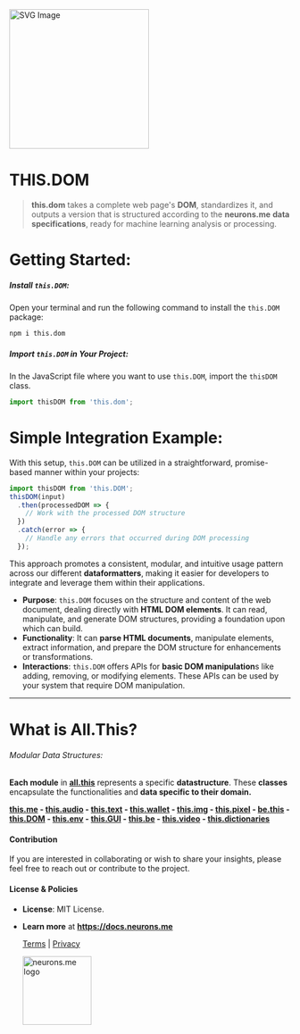<img src="https://docs.neurons.me/media/all-this/webP/this.DOM.webp" alt="SVG Image" width="250" height="250">

# THIS.DOM
> **this.dom** takes a complete web page's **DOM**, standardizes it, and outputs a version that is structured according to the **neurons.me** **data specifications**, ready for machine learning analysis or processing.

# Getting Started:
##### **Install `this.DOM`:**
Open your terminal and run the following command to install the `this.DOM` package:

```bash
npm i this.dom
```

##### **Import `this.DOM` in Your Project:**
In the JavaScript file where you want to use `this.DOM`, import the `thisDOM` class.

```js
import thisDOM from 'this.dom';
```

# Simple Integration Example:
With this setup, `this.DOM` can be utilized in a straightforward, promise-based manner within your projects:

```js
import thisDOM from 'this.DOM';
thisDOM(input)
  .then(processedDOM => {
    // Work with the processed DOM structure
  })
  .catch(error => {
    // Handle any errors that occurred during DOM processing
  });
```

This approach promotes a consistent, modular, and intuitive usage pattern across our different **dataformatters**, making it easier for developers to integrate and leverage them within their applications.

- **Purpose**: `this.DOM` focuses on the structure and content of the web document, dealing directly with **HTML DOM elements**. It can read, manipulate, and generate DOM structures, providing a foundation upon which can build.
- **Functionality**: It can **parse HTML documents**, manipulate elements, extract information, and prepare the DOM structure for enhancements or transformations.
- **Interactions**: `this.DOM` offers APIs for **basic DOM manipulation**s like adding, removing, or modifying elements. These APIs can be used by your system that require DOM manipulation.

----------

# What is All.This?

###### Modular Data Structures:

**Each module** in **[all.this](https://neurons.me/all-this)** represents a specific **datastructure**. These **classes** encapsulate the functionalities and **data specific to their domain.**

**[this.me](https://docs.neurons.me/this.me/index.html)  - [this.audio](https://docs.neurons.me/this.audio/index.html) - [this.text](https://docs.neurons.me/this.text/index.html) - [this.wallet](https://docs.neurons.me/this.wallet/index.html) - [this.img](https://docs.neurons.me/this.img/index.html) - [this.pixel](https://docs.neurons.me/this.pixel/index.html) - [be.this](https://docs.neurons.me/be.this/index.html) - [this.DOM](https://docs.neurons.me/this.DOM/index.html) - [this.env](https://docs.neurons.me/this.env/index.html) - [this.GUI](https://docs.neurons.me/this.GUI/index.html) - [this.be](https://docs.neurons.me/this.be/index.html) - [this.video](https://docs.neurons.me/this.video/index.html) - [this.dictionaries](https://docs.neurons.me/this.dictionaries/index.html)** 

#### Contribution
If you are interested in collaborating or wish to share your insights, please feel free to reach out or contribute to the project.

#### License & Policies
- **License**: MIT License.
- **Learn more** at **https://docs.neurons.me**

  [Terms](https://docs.neurons.me/terms-and-conditions) | [Privacy](https://docs.neurons.me/privacy-policy)

  <img src="https://docs.neurons.me/neurons.me.webp" alt="neurons.me logo" width="123" height="123">
